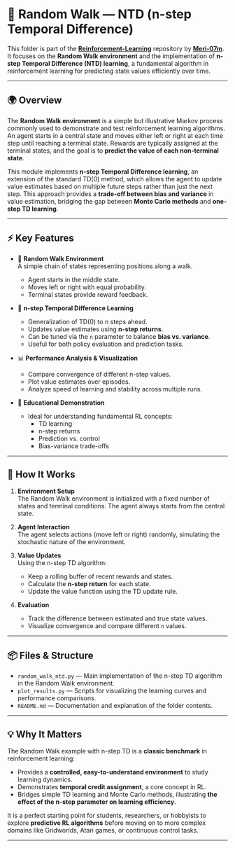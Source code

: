 # 🚶 Random Walk — NTD (n-step Temporal Difference)

This folder is part of the **[Reinforcement-Learning](https://github.com/Meri-07m/Reinforcement-Learning)** repository by **[Meri-07m](https://github.com/Meri-07m)**.  
It focuses on the **Random Walk environment** and the implementation of **n-step Temporal Difference (NTD) learning**, a fundamental algorithm in reinforcement learning for predicting state values efficiently over time.

---

## 🌍 Overview

The **Random Walk environment** is a simple but illustrative Markov process commonly used to demonstrate and test reinforcement learning algorithms. An agent starts in a central state and moves either left or right at each time step until reaching a terminal state. Rewards are typically assigned at the terminal states, and the goal is to **predict the value of each non-terminal state**.

This module implements **n-step Temporal Difference learning**, an extension of the standard TD(0) method, which allows the agent to update value estimates based on multiple future steps rather than just the next step. This approach provides a **trade-off between bias and variance** in value estimation, bridging the gap between **Monte Carlo methods** and **one-step TD learning**.

---

## ⚡ Key Features

- 🏃 **Random Walk Environment**  
  A simple chain of states representing positions along a walk.  
  - Agent starts in the middle state.  
  - Moves left or right with equal probability.  
  - Terminal states provide reward feedback.

- 🔁 **n-step Temporal Difference Learning**  
  - Generalization of TD(0) to n steps ahead.  
  - Updates value estimates using **n-step returns**.  
  - Can be tuned via the `n` parameter to balance **bias vs. variance**.  
  - Useful for both policy evaluation and prediction tasks.

- 📊 **Performance Analysis & Visualization**  
  - Compare convergence of different n-step values.  
  - Plot value estimates over episodes.  
  - Analyze speed of learning and stability across multiple runs.

- 🎯 **Educational Demonstration**  
  - Ideal for understanding fundamental RL concepts:  
    - TD learning  
    - n-step returns  
    - Prediction vs. control  
    - Bias-variance trade-offs

---

## 🧩 How It Works

1. **Environment Setup**  
   The Random Walk environment is initialized with a fixed number of states and terminal conditions. The agent always starts from the central state.

2. **Agent Interaction**  
   The agent selects actions (move left or right) randomly, simulating the stochastic nature of the environment.

3. **Value Updates**  
   Using the n-step TD algorithm:  
   - Keep a rolling buffer of recent rewards and states.  
   - Calculate the **n-step return** for each state.  
   - Update the value function using the TD update rule.  

4. **Evaluation**  
   - Track the difference between estimated and true state values.  
   - Visualize convergence and compare different `n` values.

---

## 📦 Files & Structure

- `random_walk_ntd.py` — Main implementation of the n-step TD algorithm in the Random Walk environment.  
- `plot_results.py` — Scripts for visualizing the learning curves and performance comparisons.  
- `README.md` — Documentation and explanation of the folder contents.  

---

## 💡 Why It Matters

The Random Walk example with n-step TD is a **classic benchmark** in reinforcement learning:

- Provides a **controlled, easy-to-understand environment** to study learning dynamics.  
- Demonstrates **temporal credit assignment**, a core concept in RL.  
- Bridges simple TD learning and Monte Carlo methods, illustrating **the effect of the n-step parameter on learning efficiency**.  

It is a perfect starting point for students, researchers, or hobbyists to explore **predictive RL algorithms** before moving on to more complex domains like Gridworlds, Atari games, or continuous control tasks.

---
